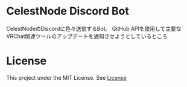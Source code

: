 # CelestNode Discord Bot
CelestNodeのDiscordに色々送信するBot。
GitHub APIを使用して主要なVRChat関連ツールのアップデートを通知させようとしているところ

# License
This project under the MIT License. See [License](LICENSE)
